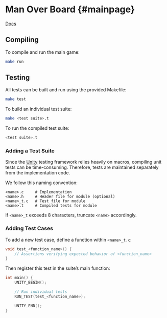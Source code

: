 # Man Over Board {#mainpage}

[Docs](https://docs.kapocsi.ca)

## Compiling

To compile and run the main game:

```sh
make run
```

## Testing

All tests can be built and run using the provided Makefile:

```sh
make test
```

To build an individual test suite:

```sh
make <test suite>.t
```

To run the compiled test suite:

```sh
<test suite>.t
```

### Adding a Test Suite

Since the [Unity](https://github.com/ThrowTheSwitch/Unity) testing framework relies heavily on macros, compiling unit tests can be time-consuming. Therefore, tests are maintained separately from the implementation code.

We follow this naming convention:

```
<name>.c     # Implementation
<name>.h     # Header file for module (optional)
<name>_t.c   # Test file for module
<name>.t     # Compiled tests for module
```

If `<name>_t` exceeds 8 characters, truncate `<name>` accordingly.

### Adding Test Cases

To add a new test case, define a function within `<name>_t.c`:

```c
void test_<function_name>() {
    // Assertions verifying expected behavior of <function_name>
}
```

Then register this test in the suite’s main function:

```c
int main() {
    UNITY_BEGIN();

    // Run individual tests
    RUN_TEST(test_<function_name>);

    UNITY_END();
}
```
